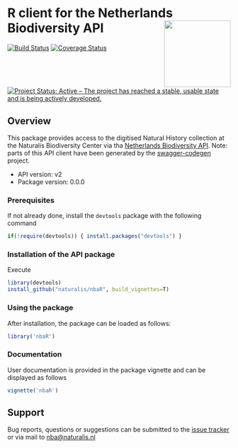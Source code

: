 # R client for the Netherlands Biodiversity API <img src="https://raw.githubusercontent.com/naturalis/nbaR/master/logo.png" height="150" align="right"/>

[![Build Status](https://travis-ci.org/naturalis/nbaR.svg?branch=master)](https://travis-ci.org/naturalis/nbaR)
[![Coverage Status](https://coveralls.io/repos/github/naturalis/nbaR/badge.svg?branch=master)](https://coveralls.io/github/naturalis/nbaR?branch=master)
[![Project Status: Active – The project has reached a stable, usable state and is being actively developed.](http://www.repostatus.org/badges/latest/active.svg)](http://www.repostatus.org/#active)

## Overview
This package provides access to the digitised Natural History collection at the Naturalis Biodiversity Center 
via tha [Netherlands Biodiversity API](http://docs.biodiversitydata.nl).
Note: parts of this API client have been generated by the [swagger-codegen](https://github.com/swagger-api/swagger-codegen) project.
- API version: v2
- Package version: 0.0.0

### Prerequisites
If not already done, install the `devtools` package with the following command
```R
if(!require(devtools)) { install.packages("devtools") }
```

### Installation of the API package
Execute
```R
library(devtools)
install_github("naturalis/nbaR", build_vignettes=T)
```

### Using the package
After installation, the package can be loaded as follows:
```R
library('nbaR')
```

### Documentation
User documentation is provided in the package vignette and can be displayed as follows
```R
vignette('nbaR')
```

## Support
Bug reports, questions or suggestions can be submitted to the [issue tracker](https://github.com/naturalis/nbaR/issues/new)
or via mail to nba@naturalis.nl
